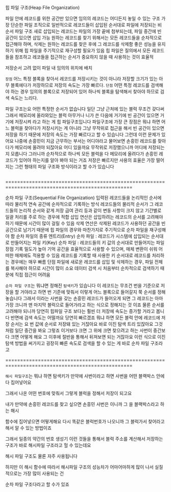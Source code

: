 힙 파일 구조(Heap File Organization)

파일 안에 레코드를 위한 공간만 있으면 임의의 레코드는 어디든지 놓일 수 있는 구조
가장 단순한 파일 조직으로 일반적으로 레코드들이 삽입된 순서대로 파일에 저장되는 비 순서 파일 구조
새로 삽입되는 레코드는 파일의 가장 끝에 첨부되는데, 파일 중간에 빈 공간이 있으면 삽입 가능
원하는 레코드를 찾기 위해서는 모든 레코드들을 순차적으로 접근해야 하며, 삭제는 원하는 레코드를 찾은 후에 그 레코드를 삭제함
좋은 성능을 유지하기 위해 힙 파일을 주기적으로 재구성할 필요가 있음
힙 파일은 질의에서 모든 레코드들을 참조하고 레코들을 접근하는 순서가 중요하지 않을 때 사용하는 것이 효율적

저장순서 고려 없이 파일 내 임의의 위치에 배치

`장점`
어느 특정 블록을 찾아서 레코드를 저장시키는 것이 아니라
저장할 크기가 있는 아무 블록에다가 저장하므로 저장의 속도는 가장 빠르다.
`단점`
어떤 특정 레코드를 검색해야 하는 경우 임의의 블록으로 저장되어 있어
하나씩 블록을 탐색해서 찾아야 하므로 검색 속도는 느리다.

파일 구조는요 어떤 특정한 순서가 없습니다
일단 그냥 근처에 있는 블럭 무조건 갖다써
그래서 메모리에 올라와있는 블럭 아무거나 니가 쓴 다음에 거기에 빈 공간이 있으면 거기에 저장시켜 라고 하는 게 힙 파일구조입니다
파일구조에 가장 큰 장점은 뭐냐 하면 어느 블럭을 찾아다가 저장시키는 게 아니라 그냥 무작위로 접근을 해서 빈 공간이 있으면 저장을 하기 때문에 저장의 속도는 가장 빠르다고 할 수 있습니다
그런데 이런 문제가 있어요
나중에 손흥민이 지금 근무하는 부서는 어디야라고 물어보면 손흥민 레코드를 찾아다가 메모리에
올려야 되잖아요 어디 있을까요
무작위로 저장했으니까 어디에 저장되는지 모릅니다 그러니까
순차적으로 하나씩 모든 블럭을 다 메모리에 올려다가 손흥민 레코드가 있어야 하는지를 알아 봐야 되는 거죠
저장은 빠르지만 사용의 효율은 가장 떨어지는 그런 형태의 파일 구조화 방식이라고 할 수가 있습니다

##


=================================================================================================

순차 파일 구조(Sequential File Organization)
입력된 레코드들을 논리적인 순서에 따라 물리적 연속 공간에 순차적으로 기록하는 방식
레코드들의 물리적 순서가 그 레코드들의 논리적 순서와 같게 저장
급여 관리 등과 같이 변동 사항이 크지 않고 기간별로 일괄 처리를 주로 하는 경우에 적합
삽입 연산은 삽입하려는 레코드의 순서를 고려해야 하기 때문에 시간이 많이 걸릴 수 있음
삭제 연산은 삭제된 레코드가 사용하던 공간을 빈 공간으로 남기기 때문에 힙 파일의 경우와 마찬가지로 주기적으로 순차 파일을 재구성해야 함
순차 파일의 종류
엔트리(Entry) 순차 파일 : 레코드가 시스템에 삽입되는 순서대로 만들어지는 파일
키(Key) 순차 파일 : 레코드들의 키 값의 순서대로 만들어지는 파일
장점
기록 밀도가 높아 기억 공간을 효율적으로 사용할 수 있으며, 매체 변환이 쉬워 어떠한 매체에도 적용할 수 있음
레코드를 기록할 때 사용한 키 순서대로 레코드를 처리하는 경우에는 매우 빠름
단점
파일에 새로운 레코드를 삽입 및 삭제하는 경우, 파일 전체를 복사해야 하므로 시간이 많이 소요
데이터 검색 시 처음부터 순차적으로 검색하기 때문에 직접 접근이 어려움

`순차 파일 구조`는 뭐냐면 정해진 `탐색키`가 있습니다
이 레코드는 무조건 번을 기준으로 저장을 할 거야라고 하면 번 기준에 맞춰서 이렇게 어느 블록으로 들어갈지 쭉 순서를 정해놓습니다
그래서 이라는 사번을 갖는 손흥민 레코드가 들어오게 되면 그 레코드는 아마 가장 크니까 맨 마지막 블럭으로
들어가라고 하는 식으로 정해지는 것 이죠
물론 순서를 고려해야 되니까 당연히 힙파일 구조 보다는 훨씬 더 저장에
속도는 증가할 거라고 봅니다
반면에 검색 속도는 어떨까요 당연히 빠르겠죠
뭐냐 하면 모든 블럭 안에 레코드에 저장 순서는 요 번 값에 순서로 저장돼 있는 거잖아요
바로 이진 탐색 트리 있잖아요
그것처럼 일단 중간을 봐요 그렇죠
이거보다 크면 그 위에
크면  찾으려고 하는 사번이 중간보다 크면 어떻게 해요
그 이후에 절반을 통해서 뒤져보면 되는 거잖아요
이런 식으로 이진 탐색 방법을 써가지고 굉장히 빠른 속도로 검색을 할 수 있는 게 바로 순차 파일 구조라고

=================================================================================================

`해시 파일구조`는 뭐냐 하면
탐색키가 만약에 사번이라고 하면 사번을 어떤 블랙박스 안에다 집어넣어요

그래서 나온 어떤 번호에 맞춰서 그렇게 블럭을 정해서 저장이 되고요

내가 만약에 손흥민 레코드를 찾고 싶으면 손흥민 사번은 이니까 그 을 블랙박스라고 하는 해시

함수에 집어넣으면 어떻게해요 다시 똑같은 블럭번호가 나오니까 그 블럭가서 찾어라고 해서 알 수 있는 방법이죠

그래서 일종의 약간의 번호 생성기 이런 것들을 통해서 블럭 주소를 계산해서 저장하는 구조가 바로 해시파일 구조라고 헐 수 있는데요

해시 파일 구조도 물론 자주 사용됩니다

하지만 이 해시 함수에 따라서 해시파일 구조의 성능차가 어마어마하게 많이 나서 실질적으로는 가장 많이 사용되는 건

순차 파일 구조다라고 할 수가 있죠


